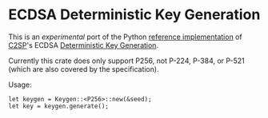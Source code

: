 # ECDSA Deterministic Key Generation

This is an *experimental* port of the Python [reference implementation](https://github.com/C2SP/C2SP/blob/main/det-keygen/ecdsa.py) of [C2SP](https://github.com/C2SP/C2SP)'s ECDSA [Deterministic Key Generation](https://c2sp.org/det-keygen).

Currently this crate does only support P256, not P-224, P-384, or P-521 (which are also covered by the specification).

Usage:

```
let keygen = Keygen::<P256>::new(&seed);
let key = keygen.generate();
```
